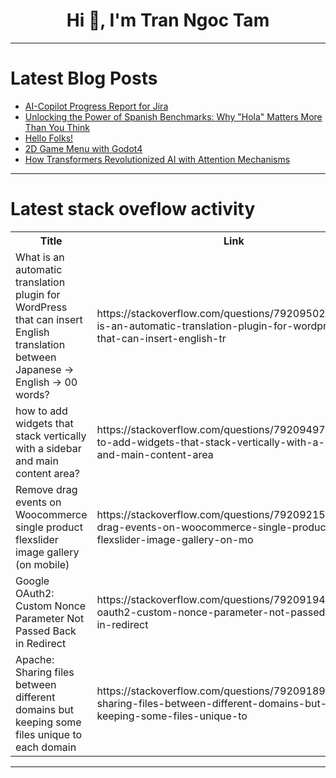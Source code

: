 <h1 align="center">Hi 👋, I'm Tran Ngoc Tam</h1>

---

# Latest Blog Posts 
<!-- BLOG-POST-LIST:START -->
- [AI-Copilot Progress Report for Jira](https://dev.to/mymb/discover-a-new-frontier-in-project-management-ai-copilot-progress-report-for-jira-hih)
- [Unlocking the Power of Spanish Benchmarks: Why &quot;Hola&quot; Matters More Than You Think](https://dev.to/agustin_bereciartua/unlocking-the-power-of-spanish-benchmarks-why-hola-matters-more-than-you-think-29l5)
- [Hello Folks!](https://dev.to/mohamed_rila/hello-folks-1d3c)
- [2D Game Menu with Godot4](https://dev.to/justaguyfrombr/2d-game-menu-with-godot4-55hj)
- [How Transformers Revolutionized AI with Attention Mechanisms](https://dev.to/vasanthi_govindaraj_5bfd4/how-transformers-revolutionized-ai-with-attention-mechanisms-2eg)
<!-- BLOG-POST-LIST:END -->

---

# Latest stack oveflow activity
<table>
  <tr><th>Title</th><th>Link</th></tr>
  <!-- STACKOVERFLOW:START --><tr><td>What is an automatic translation plugin for WordPress that can insert English translation between Japanese -&gt; English -&gt; 00 words?</td><td>https://stackoverflow.com/questions/79209502/what-is-an-automatic-translation-plugin-for-wordpress-that-can-insert-english-tr</td></tr><tr><td>how to add widgets that stack vertically with a sidebar and main content area?</td><td>https://stackoverflow.com/questions/79209497/how-to-add-widgets-that-stack-vertically-with-a-sidebar-and-main-content-area</td></tr><tr><td>Remove drag events on Woocommerce single product flexslider image gallery &lpar;on mobile&rpar;</td><td>https://stackoverflow.com/questions/79209215/remove-drag-events-on-woocommerce-single-product-flexslider-image-gallery-on-mo</td></tr><tr><td>Google OAuth2: Custom Nonce Parameter Not Passed Back in Redirect</td><td>https://stackoverflow.com/questions/79209194/google-oauth2-custom-nonce-parameter-not-passed-back-in-redirect</td></tr><tr><td>Apache: Sharing files between different domains but keeping some files unique to each domain</td><td>https://stackoverflow.com/questions/79209189/apache-sharing-files-between-different-domains-but-keeping-some-files-unique-to</td></tr><!-- STACKOVERFLOW:END -->
</table>

---


